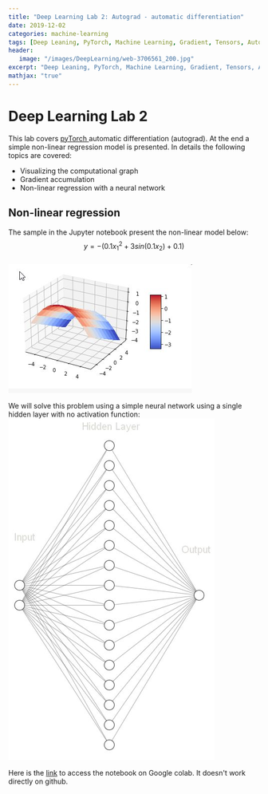 ```yaml
---
title: "Deep Learning Lab 2: Autograd - automatic differentiation"
date: 2019-12-02
categories: machine-learning
tags: [Deep Leaning, PyTorch, Machine Learning, Gradient, Tensors, Autograd, Non-linear regression]
header: 
   image: "/images/DeepLearning/web-3706561_200.jpg"
excerpt: "Deep Leaning, PyTorch, Machine Learning, Gradient, Tensors, Autograd, Non-linear regression"
mathjax: "true"
---
```


# Deep Learning Lab 2
This lab covers  <a href="https://pytorch.org/">pyTorch </a> automatic differentiation (autograd). At the end a simple non-linear regression model is presented. In details the following topics are covered: 
* Visualizing the computational graph
* Gradient accumulation
* Non-linear regression with a neural network

## Non-linear regression 
The sample in the Jupyter notebook present the non-linear model below: 
$$y = -(0.1 x_1^2 + 3 sin(0.1 x_2) +0.1)$$   
![Non-linear function](/images/DeepLearning/Labs/Lab2-Non-Linear-regression.jpg "Non-linear function")

We will solve this problem using a simple neural network using a single hidden layer with no activation function:   
![Neural Network](/images/DeepLearning/Labs/Lab2-NeuralNetwork.jpg "Neural Network")
 

 

Here is the <a href="https://colab.research.google.com/drive/1a2tyhCuuOAyX47dpv7jFf_QmIH9rtFCC">link</a> to access the notebook on Google colab. It doesn't work directly on github. 






